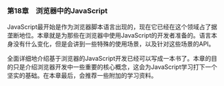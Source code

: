 ### 第18章　浏览器中的JavaScript

JavaScript最开始是作为浏览器脚本语言出现的，现在它已经在这个领域占了据垄断地位。本章就是为那些在浏览器中使用JavaScript的开发者准备的。语言本身没有什么变化，但是会讲到一些特殊的使用场景，以及针对这些场景的API。

全面详细地介绍基于浏览器的JavaScript开发已经可以写成一本书了。本章的目的只是介绍浏览器开发中一些重要的核心概念，这会为JavaScript学习打下一个坚实的基础。在本章最后，会推荐一些附加的学习资料。

